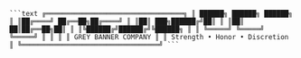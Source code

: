 <pre><code>```text ╔══════════════════════════════════╗ ║ ██████╗ ██████╗ ██████╗ ║ ║██╔════╝ ██╔══██╗██╔════╝ ║ ║██║ ███╗██████╔╝██║ ║ ║██║ ██║██╔══██╗██║ ║ ║╚██████╔╝██████╔╝╚██████╗ ║ ║ ╚═════╝ ╚═════╝ ╚═════╝ ║ ║ ║ ║ GREY BANNER COMPANY ║ ║ Strength • Honor • Discretion ║ ╚══════════════════════════════════╝ ```</code></pre>